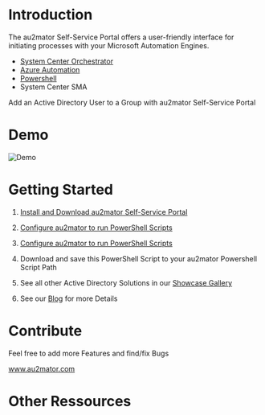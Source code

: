 # Introduction

The au2mator Self-Service Portal offers a user-friendly interface for initiating processes with your Microsoft Automation Engines.

- <a href="https://au2mator.com/scorch-automation/?utm_source=github&utm_medium=social&utm_campaign=AD_AddUserToGroup&utm_content=Readme" target="_blank">System Center Orchestrator</a>
- <a href="https://au2mator.com/azure-automation-self-service/?utm_source=github&utm_medium=social&utm_campaign=AD_AddUserToGroup&utm_content=Readme" target="_blank">Azure Automation</a>
- <a href="https://au2mator.com/powershell-automation-self-service/?utm_source=github&utm_medium=social&utm_campaign=AD_AddUserToGroup&utm_content=Readme" target="_blank">Powershell</a>
- System Center SMA

Add an Active Directory User to a Group with au2mator Self-Service Portal


# Demo
![Demo](/Demo/AD-AddUsertoGroup_FULL.gif)

# Getting Started

1.	<a href="https://click.au2mator.com/au2matorInstall/?utm_source=github&utm_medium=social&utm_campaign=AD_AddUserToGroup&utm_content=Readme" target="_blank">Install and Download au2mator Self-Service Portal</a>

2.	<a href="https://click.au2mator.com/StartWithPowerShell/?utm_source=github&utm_medium=social&utm_campaign=AD_AddUserToGroup&utm_content=Readme" target="_blank">Configure au2mator to run PowerShell Scripts</a>
2.	<a href="https://click.au2mator.com/StartWithPowerShell/?utm_source=github&utm_medium=social&utm_campaign=AD_AddUserToGroup&utm_content=Readme" target="_blank">Configure au2mator to run PowerShell Scripts</a>

3.	Download and save this PowerShell Script to your au2mator Powershell Script Path

4. See all other Active Directory Solutions in our <a href="https://au2mator.com/Active-Directory/?utm_source=github&utm_medium=social&utm_campaign=AD_AddUserToGroup&utm_content=Readme">Showcase Gallery</a>

5. See our <a href="https://au2mator.com/blog/?utm_source=github&utm_medium=social&utm_campaign=AD_AddUserToGroup&utm_content=Readme">Blog</a> for more Details



# Contribute

Feel free to add more Features and find/fix Bugs

<a href="https://au2mator.com/?utm_source=github&utm_medium=social&utm_campaign=AD_AddUserToGroup&utm_content=Readme" target="_blank">www.au2mator.com</a>

# Other Ressources